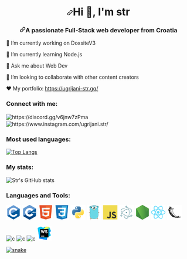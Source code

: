 <h1 align="center" dir="auto"><a id="user-content-hi--ugrijaniStr" class="anchor" aria-hidden="true" href="#hi--im-ugrijaniStr"><svg class="octicon octicon-link" viewBox="0 0 16 16" version="1.1" width="16" height="16" aria-hidden="true"><path fill-rule="evenodd" d="M7.775 3.275a.75.75 0 001.06 1.06l1.25-1.25a2 2 0 112.83 2.83l-2.5 2.5a2 2 0 01-2.83 0 .75.75 0 00-1.06 1.06 3.5 3.5 0 004.95 0l2.5-2.5a3.5 3.5 0 00-4.95-4.95l-1.25 1.25zm-4.69 9.64a2 2 0 010-2.83l2.5-2.5a2 2 0 012.83 0 .75.75 0 001.06-1.06 3.5 3.5 0 00-4.95 0l-2.5 2.5a3.5 3.5 0 004.95 4.95l1.25-1.25a.75.75 0 00-1.06-1.06l-1.25 1.25a2 2 0 01-2.83 0z"></path></svg></a>Hi <g-emoji class="g-emoji" alias="wave" fallback-src="https://github.githubassets.com/images/icons/emoji/unicode/1f44b.png">👋</g-emoji>, I'm str</h1>

<h3 align="center" dir="auto"><a id="" class="anchor" aria-hidden="true" href="#"><svg class="octicon octicon-link" viewBox="0 0 16 16" version="1.1" width="16" height="16" aria-hidden="true"><path fill-rule="evenodd" d="M7.775 3.275a.75.75 0 001.06 1.06l1.25-1.25a2 2 0 112.83 2.83l-2.5 2.5a2 2 0 01-2.83 0 .75.75 0 00-1.06 1.06 3.5 3.5 0 004.95 0l2.5-2.5a3.5 3.5 0 00-4.95-4.95l-1.25 1.25zm-4.69 9.64a2 2 0 010-2.83l2.5-2.5a2 2 0 012.83 0 .75.75 0 001.06-1.06 3.5 3.5 0 00-4.95 0l-2.5 2.5a3.5 3.5 0 004.95 4.95l1.25-1.25a.75.75 0 00-1.06-1.06l-1.25 1.25a2 2 0 01-2.83 0z"></path></svg></a>A passionate Full-Stack web developer from Croatia</h3>

🔭 I’m currently working on DoxsiteV3

🌱 I’m currently learning Node.js

💬 Ask me about Web Dev

👯 I’m looking to collaborate with other content creators

❤ My portfolio: https://ugrijani-str.gq/


### Connect with me:
<p align="left" dir="auto">
  <img align="center" src="https://raw.githubusercontent.com/rahuldkjain/github-profile-readme-generator/master/src/images/icons/Social/discord.svg" alt="https://discord.gg/v6jnw7zPma" height="30" width="40" style="max-width: 100%;">
  <img align="center" src="https://raw.githubusercontent.com/rahuldkjain/github-profile-readme-generator/master/src/images/icons/Social/instagram.svg" alt="https://www.instagram.com/ugrijani.str/" height="30" width="40" style="max-width: 100%;">
</p>


### Most used languages:
[![Top Langs](https://github-readme-stats.vercel.app/api/top-langs/?username=ugrijaniStr&langs_count=8&theme=dracula)](https://github.com/ugrijaniStr/github-readme-stats)



### My stats:
![Str's GitHub stats](https://github-readme-stats.vercel.app/api?username=ugrijaniStr&show_icons=true&theme=radical)



### Languages and Tools:
<p align="left" dir="auto">
  <img src="https://raw.githubusercontent.com/devicons/devicon/master/icons/c/c-original.svg" alt="c" width="40" height="40" style="max-width: 100%;"/>
  <img src="https://raw.githubusercontent.com/devicons/devicon/master/icons/cplusplus/cplusplus-original.svg" alt="c" width="40" height="40" style="max-width: 100%;" />
  <img src="https://raw.githubusercontent.com/devicons/devicon/master/icons/html5/html5-original.svg" alt="c" width="40" height="40" style="max-width: 100%;" />
  <img src="https://raw.githubusercontent.com/devicons/devicon/master/icons/css3/css3-original.svg" alt="c" width="40" height="40" style="max-width: 100%;">
  <img src="https://raw.githubusercontent.com/devicons/devicon/master/icons/python/python-original.svg" alt="c" width="40" height="40" style="max-width: 100%;">
  <img src="https://raw.githubusercontent.com/devicons/devicon/master/icons/go/go-original.svg" alt="c" width="40" height="40" style="max-width: 100%;">
  <img src="https://raw.githubusercontent.com/devicons/devicon/master/icons/javascript/javascript-original.svg" alt="c" width="40" height="40" style="max-width: 100%;">
  <img src="https://raw.githubusercontent.com/devicons/devicon/master/icons/electron/electron-original.svg" alt="c" width="40" height="40" style="max-width: 100%;">
  <img src="https://raw.githubusercontent.com/devicons/devicon/master/icons/nodejs/nodejs-original.svg" alt="c" width="40" height="40" style="max-width: 100%;">
  <img src="https://raw.githubusercontent.com/devicons/devicon/master/icons/react/react-original.svg" alt="c" width="40" height="40" style="max-width: 100%;">
  <img src="https://raw.githubusercontent.com/devicons/devicon/master/icons/flask/flask-original.svg" alt="c" width="40" height="40" style="max-width: 100%;">
</p>


<p align="left" dir="auto">
  <img src="https://upload.wikimedia.org/wikipedia/commons/thumb/9/9a/Visual_Studio_Code_1.35_icon.svg/2048px-Visual_Studio_Code_1.35_icon.svg.png" alt="c" width="40" height="40" style="max-width: 100%;">
  <img src="https://upload.wikimedia.org/wikipedia/commons/thumb/5/59/Visual_Studio_Icon_2019.svg/1200px-Visual_Studio_Icon_2019.svg.png" alt="c" width="40" height="40" style="max-width: 100%;">
  <img src="https://resources.jetbrains.com/storage/products/clion/img/meta/clion_logo_300x300.png" alt="c" width="40" height="40" style="max-width: 100%;">
  <img src="https://raw.githubusercontent.com/devicons/devicon/master/icons/webstorm/webstorm-original.svg" alt="c" width="40" height="40" style="max-width: 100%;">
</p>

<a href="#" target="_blank"><img src="https://raw.githubusercontent.com/ugrijaniStr/ugrijaniStr/main/lol.svg" alt="snake"></a>


